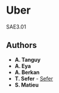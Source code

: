 # Uber
SAE3.01

## Authors
*  **A. Tanguy**
*  **A. Eya**
*  **A. Berkan**
* **T. Sefer** - [Sefer](https://github.com/sftss)
* **S. Matieu**